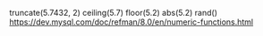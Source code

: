 truncate(5.7432, 2)
ceiling(5.7)
floor(5.2)
abs(5.2)
rand()
https://dev.mysql.com/doc/refman/8.0/en/numeric-functions.html
